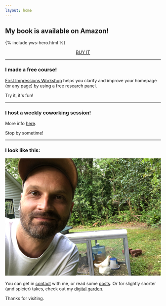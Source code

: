 ```yaml
---
layout: home
---
```


## My book is available on Amazon!

{% include yws-hero.html %}

<center><a class="btn primary-cta" href="https://www.amazon.com/dp/B0BVSXB5W7">BUY IT</a></center>

---

### I made a free course!

[First Impressions Workshop](https://shop.briandavidhall.com/l/first-impressions-workshop) helps you clarify and improve your homepage (or any page) by using a free research panel.

Try it, it's fun!

---

### I host a weekly coworking session!

More info [here](/social-pomodoros).

Stop by sometime!

---

### I look like this:

[![](/images/me-with-chickens.png)](/images/me-with-chickens.png)

You can get in [contact](/contact) with me, or read some [posts](/blog). Or for slightly shorter (and spicier) takes, check out my [digital garden](https://garden.briandavidhall.com/).

Thanks for visiting.
